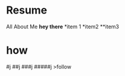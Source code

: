 # Resume
All About Me
**hey there**
*item 1
*item2
**item3
<h1>how </h1>
#j
##j
###j
#####j
>follow
